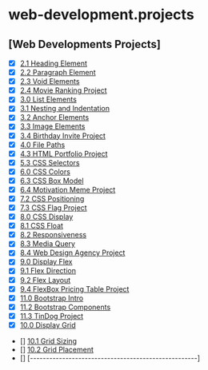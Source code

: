 # web-development.projects

## [Web Developments Projects]

- [x] [2.1 Heading Element](https://github.com/fkriarp/web-development.projects/tree/master/2.1%20Heading%20Element)
- [x] [2.2 Paragraph Element](https://github.com/fkriarp/web-development.projects/tree/master/2.2%20Paragraph%20Element)
- [x] [2.3 Void Elements](https://github.com/fkriarp/web-development.projects/tree/master/2.3%20Void%20Elements)
- [x] [2.4 Movie Ranking Project](https://github.com/fkriarp/web-development.projects/tree/master/2.4%20Movie%20Ranking%20Project)
- [x] [3.0 List Elements](https://github.com/fkriarp/web-development.projects/tree/master/3.0%20List%20Elements)
- [x] [3.1 Nesting and Indentation](https://github.com/fkriarp/web-development.projects/tree/master/3.1%20Nesting%20and%20Indentation)
- [x] [3.2 Anchor Elements](https://github.com/fkriarp/web-development.projects/tree/master/3.2%20Anchor%20Elements)
- [x] [3.3 Image Elements](https://github.com/fkriarp/web-development.projects/tree/master/3.3%20Image%20Elements)
- [x] [3.4 Birthday Invite Project](https://github.com/fkriarp/web-development.projects/tree/master/3.4%20Birthday%20Invite%20Project)
- [x] [4.0 File Paths](https://github.com/fkriarp/web-development.projects/tree/master/4.0%20File%20Paths)
- [x] [4.3 HTML Portfolio Project](https://github.com/fkriarp/web-development.projects/tree/master/4.3%20HTML%20Porfolio%20Project)
- [x] [5.3 CSS Selectors](https://github.com/fkriarp/web-development.projects/tree/master/5.3%20CSS%20Selectors)
- [x] [6.0 CSS Colors](https://github.com/fkriarp/web-development.projects/tree/master/6.0%20CSS%20Colors)
- [x] [6.3 CSS Box Model](https://github.com/fkriarp/web-development.projects/tree/master/6.3%20CSS%20Box%20Model)
- [x] [6.4 Motivation Meme Project](https://github.com/fkriarp/web-development.projects/tree/master/6.4%20Motivation%20Meme%20Project)
- [x] [7.2 CSS Positioning](https://github.com/fkriarp/web-development.projects/tree/master/7.2%20CSS%20Positioning)
- [x] [7.3 CSS Flag Project](https://github.com/fkriarp/web-development.projects/tree/master/7.3%20CSS%20Flag%20Project)
- [x] [8.0 CSS Display](https://github.com/fkriarp/web-development.projects/tree/master/8.0%20CSS%20Display)
- [x] [8.1 CSS Float](https://github.com/fkriarp/web-development.projects/tree/master/8.1%20CSS%20Float)
- [x] [8.2 Responsiveness](https://github.com/fkriarp/web-development.projects/tree/master/8.2%20Responsiveness)
- [x] [8.3 Media Query](https://github.com/fkriarp/web-development.projects/tree/master/8.3%20Media%20Query)
- [x] [8.4 Web Design Agency Project](https://github.com/fkriarp/web-development.projects/tree/master/8.4%20Web%20Design%20Agency%20Project)
- [x] [9.0 Display Flex](https://github.com/fkriarp/web-development.projects/tree/master/9.0%20Display%20Flex)
- [x] [9.1 Flex Direction](https://github.com/fkriarp/web-development.projects/tree/master/9.1%20Flex%20Direction)
- [x] [9.2 Flex Layout](https://github.com/fkriarp/web-development.projects/tree/master/9.2%20Flex%20Layout)
- [x] [9.4 FlexBox Pricing Table Project](https://github.com/fkriarp/web-development.projects/tree/master/9.4%2BFlexbox%2BPricing%2BTable%2BProject)
- [x] [11.0 Bootstrap Intro](https://github.com/fkriarp/web-development.projects/tree/master/11.0%2BBootstrap%2BIntro/11.0%20Bootstrap%20Intro)
- [x] [11.2 Bootstrap Components](https://github.com/fkriarp/web-development.projects/tree/master/11.2%2BBootstrap%2BComponents/11.2%20Bootstrap%20Components)
- [x] [11.3 TinDog Project](https://github.com/fkriarp/web-development.projects/tree/master/11.3%2BTinDog%2BProject/11.3%20TinDog%20Project)
- [x] [10.0 Display Grid](https://github.com/fkriarp/web-development.projects/tree/master/10.0%20Display%20Grid)
- [] [10.1 Grid Sizing](https://github.com/fkriarp/web-development.projects/tree/master/10.1%20Grid%20Sizing)
- [] [10.2 Grid Placement](https://github.com/fkriarp/web-development.projects/tree/master/10.2%20Grid%20Placement)
- [] [----------------------------------------------------]
